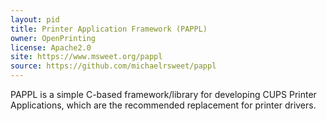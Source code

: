 ```yaml
---
layout: pid
title: Printer Application Framework (PAPPL)
owner: OpenPrinting
license: Apache2.0
site: https://www.msweet.org/pappl
source: https://github.com/michaelrsweet/pappl
---
```

PAPPL is a simple C-based framework/library for developing CUPS Printer
Applications, which are the recommended replacement for printer drivers.